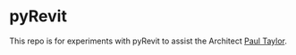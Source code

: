 # pyRevit

This repo is for experiments with pyRevit to assist the Architect [Paul Taylor](https://perspectivearchitecture.co.uk/).